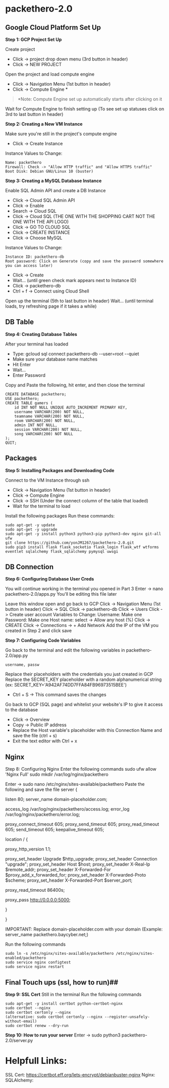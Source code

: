 # packethero-2.0

## Google Cloud Platform Set Up ##

**Step 1: GCP Project Set Up**

Create project
- Click -> project drop down menu (3rd button in header)
- Click -> NEW PROJECT

Open the project and load compute engine
- Click -> Navigation Menu (1st button in header)
- Click -> Compute Engine *
> *Note: Compute Engine set up automatically starts after clicking on it

Wait for Compute Engine to finish setting up
(To see set up statuses click on 3rd to last button in header)



**Step 2: Creating a New VM Instance**

Make sure you're still in the project's compute engine

- Click -> Create Instance

Instance Values to Change:

    Name: packethero
    Firewall: Check -> "Allow HTTP traffic" and "Allow HTTPS traffic"
    Boot Disk: Debian GNU/Linux 10 (buster)


**Step 3: Creating a MySQL Database Instance**

Enable SQL Admin API and create a DB Instance
- Click -> Cloud SQL Admin API
- Click -> Enable
- Search -> Cloud SQL
- Click -> Cloud SQL (THE ONE WITH THE SHOPPING CART NOT THE ONE WITH THE API LOGO)
- Click -> GO TO CLOUD SQL
- Click -> CREATE INSTANCE
- Click -> Choose MySQL

Instance Values to Change:

    Instance ID: packethero-db
    Root password: Click on Generate (copy and save the password somewhere you can access later)

- Click -> Create
- Wait... (until green check mark appears next to Instance ID)
- Click -> packethero-db
- Ctrl + f -> Connect using Cloud Shell

Open up the terminal (5th to last button in header)
Wait...
(until terminal loads, try refreshing page if it takes a while)


## DB Table ##

**Step 4: Creating Database Tables**

After your terminal has loaded
- Type: gcloud sql connect packethero-db --user=root --quiet
- Make sure your database name matches
- Hit Enter
- Wait...
- Enter Password

Copy and Paste the following, hit enter, and then close the terminal
    
    CREATE DATABASE packethero;
    USE packethero;
    CREATE TABLE gamers (
        id INT NOT NULL UNIQUE AUTO_INCREMENT PRIMARY KEY,
        username VARCHAR(200) NOT NULL,
        teamname VARCHAR(200) NOT NULL,
        room VARCHAR(200) NOT NULL,
        admin INT NOT NULL,
        session VARCHAR(200) NOT NULL,
        song VARCHAR(200) NOT NULL
    );
    QUIT;
      

## Packages ##
**Step 5: Installing Packages and Downloading Code**

Connect to the VM Instance through ssh
- Click -> Navigation Menu (1st button in header)
- Click -> Compute Engine
- Click -> SSH (Under the connect column of the table that loaded)
- Wait for the terminal to load

Install the following packages
Run these commands:

    sudo apt-get -y update
    sudo apt-get -y upgrade
    sudo apt-get -y install python3 python3-pip python3-dev nginx git-all ufw
    git clone https://github.com/yonJM1267/packethero-2.0.git
    sudo pip3 install flask flask_socketio flask_login flask_wtf wtforms eventlet sqlalchemy flask_sqlalchemy pymysql uwsgi

## DB Connection ##
**Step 6: Configuring Database User Creds**

You will continue working in the terminal you opened in Part 3
Enter -> nano packethero-2.0/apps.py
You'll be editing this file later
    
Leave this window open and go back to GCP
Click -> Navigation Menu (1st button in header)
Click -> SQL
Click -> packethero-db
Click -> Users
Click -> Create user account
Variables to Change:
Username: Make one
Password: Make one
Host name: select -> Allow any host (%)
Click -> CREATE
Click -> Connections -> + Add Network
Add the IP of the VM you created in Step 2 and click save
   
**Step 7: Configuring Code Variables**

Go back to the terminal and edit the following variables in packethero-2.0/app.py
    
    username, passw

Replace their placeholders with the credentials you just created in GCP
Replace the SECRET_KEY placeholder with a random alphanumerical string
(ex: SECRET_KEY='A942AF74DD7FFA84FB96973515BEE')
- Ctrl + S -> This command saves the changes

Go back to GCP (SQL page) and whitelist your website's IP to give it access to the database
- Click -> Overview
- Copy -> Public IP address 
- Replace the Host variable's placeholder with this Connection Name and save the file (ctrl + s)
- Exit the text editor with Ctrl + x
    
## Nginx ##
Step 8: Configuring Nginx
Enter the following commands
sudo ufw allow 'Nginx Full'
sudo mkdir /var/log/nginx/packethero
    
Enter -> sudo nano /etc/nginx/sites-available/packethero
Paste the following and save the file
server {

listen 80;
server_name domain-placeholder.com;

access_log /var/log/nginx/packethero/access.log;
error_log /var/log/nginx/packethero/error.log;

proxy_connect_timeout       605;
proxy_send_timeout          605;
proxy_read_timeout          605;
send_timeout                605;
keepalive_timeout           605;


location / {

proxy_http_version 1.1;

proxy_set_header Upgrade $http_upgrade;
proxy_set_header Connection "upgrade";
proxy_set_header Host $host;
proxy_set_header X-Real-Ip $remote_addr;
proxy_set_header X-Forwarded-For $proxy_add_x_forwarded_for;
proxy_set_header X-Forwarded-Proto $scheme;
proxy_set_header X-Forwarded-Port $server_port;

proxy_read_timeout 86400s;

proxy_pass http://0.0.0.0:5000;

}

}

IMPORTANT: Replace domain-placeholder.com with your domain
(Example: server_name packethero.baycyber.net;)

Run the following commands

    sudo ln -s /etc/nginx/sites-available/packethero /etc/nginx/sites-enabled/packethero
    sudo service nginx configtest
    sudo service nginx restart

## Final Touch ups (ssl, how to run)##
**Step 9: SSL Cert**
Still in the terminal
Run the following commands

    sudo apt-get -y install certbot python-certbot-nginx
    sudo certbot --nginx
    sudo certbot certonly --nginx
    (alternative: sudo certbot certonly --nginx --register-unsafely-without-email)
    sudo certbot renew --dry-run
  
**Step 10: How to run your server**
Enter -> sudo python3 packethero-2.0/server.py

# Helpfull Links:
  SSL Cert: https://certbot.eff.org/lets-encrypt/debianbuster-nginx
  Nginx:
  SQLAlchemy:
  
